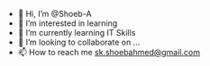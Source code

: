 - 👋 Hi, I’m @Shoeb-A
- 👀 I’m interested in learning
- 🌱 I’m currently learning IT Skills
- 💞️ I’m looking to collaborate on ...
- 📫 How to reach me sk.shoebahmed@gmail.com

<!---
Shoeb-A/Shoeb-A is a ✨ special ✨ repository because its `README.md` (this file) appears on your GitHub profile.
You can click the Preview link to take a look at your changes.
--->
